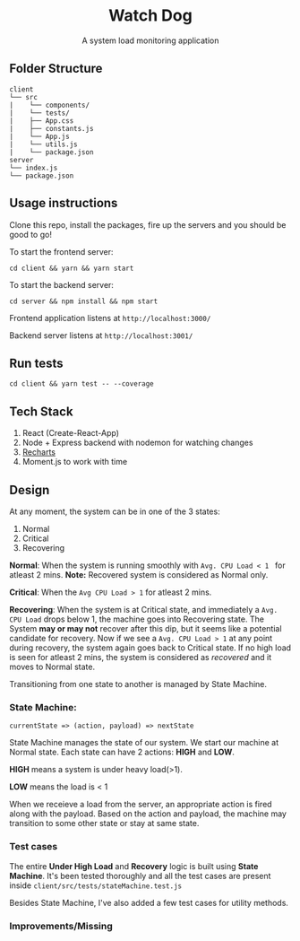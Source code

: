 <div align="center">
    <h1>Watch Dog</h1>
    <p>A system load monitoring application</p>
</div>

## Folder Structure
```
client
└── src
|    └── components/
|    └── tests/
|    ├── App.css
|    ├── constants.js
|    └── App.js
|    └── utils.js
|    └── package.json
server
└── index.js
└── package.json
```

## Usage instructions
Clone this repo, install the packages, fire up the servers and you should be good to go!

To start the frontend server: 
```
cd client && yarn && yarn start
```

To start the backend server: 
```
cd server && npm install && npm start
```

Frontend application listens at `http://localhost:3000/`

Backend server listens at `http://localhost:3001/`


## Run tests

```
cd client && yarn test -- --coverage
```

## Tech Stack
1. React (Create-React-App)
2. Node + Express backend with nodemon for watching changes
3. [Recharts](https://recharts.org/en-US/)
4. Moment.js to work with time

## Design
At any moment, the system can be in one of the 3 states:
1. Normal
2. Critical
3. Recovering

**Normal**: When the system is running smoothly with `Avg. CPU Load < 1 ` for atleast 2 mins. **Note:** Recovered system is considered as Normal only.

**Critical**: When the `Avg CPU Load > 1` for atleast 2 mins.

**Recovering**: When the system is at Critical state, and immediately a `Avg. CPU Load` drops below 1, the machine goes into Recovering state. The System **may or may not** recover after this dip, but it seems like a potential candidate for recovery. Now if we see a `Avg. CPU Load > 1` at any point during recovery, the system again goes back to Critical state. If no high load is seen for atleast 2 mins, the system is considered as *recovered* and it moves to Normal state.

Transitioning from one state to another is managed by State Machine.


### State Machine:

```
currentState => (action, payload) => nextState
```

State Machine manages the state of our system. We start our machine at Normal state. Each state can have 2 actions: **HIGH** and **LOW**.

**HIGH** means a system is under heavy load(>1).

**LOW** means the load is < 1

When we receieve a load from the server, an appropriate action is fired along with the payload. Based on the action and payload, the machine may transition to some other state or stay at same state.


### Test cases
The entire **Under High Load** and **Recovery** logic is built using **State Machine**.
It's been tested thoroughly and all the test cases are present inside `client/src/tests/stateMachine.test.js`

Besides State Machine, I've also added a few test cases for utility methods.


### Improvements/Missing